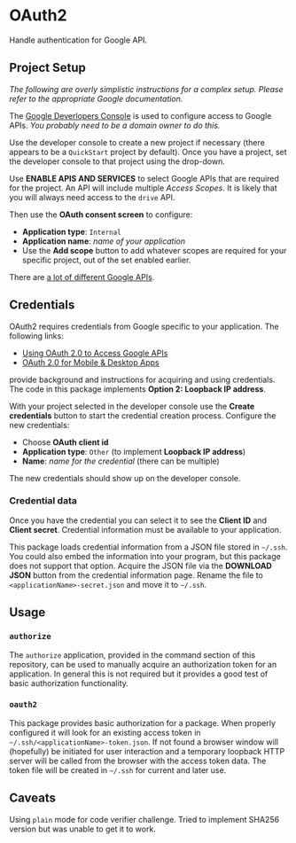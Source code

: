 # OAuth2

Handle authentication for Google API.

## Project Setup

*The following are overly simplistic instructions for a complex setup.
Please refer to the appropriate Google documentation.*

The [Google Deverlopers Console](https://console.developers.google.com/apis/dashboard)
is used to configure access to Google APIs.
*You probably need to be a domain owner to do this.*

Use the developer console to create a new project if necessary
(there appears to be a `QuickStart` project by default).
Once you have a project, set the developer console to that project using the drop-down.

Use **ENABLE APIS AND SERVICES** to select Google APIs that are required for the project.
An API will include multiple *Access Scopes*.
It is likely that you will always need access to the `drive` API.

Then use the **OAuth consent screen** to configure:

* **Application type**: `Internal`
* **Application name**: *name of your application*
* Use the **Add scope** button to add whatever scopes are required for your
specific project, out of the set enabled earlier.

There are
[a lot of different Google APIs](https://developers.google.com/identity/protocols/googlescopes).

## Credentials

OAuth2 requires credentials from Google specific to your application.
The following links:

* [
Using OAuth 2.0 to Access Google APIs](https://developers.google.com/identity/protocols/OAuth2)
* [
OAuth 2.0 for Mobile & Desktop Apps](https://developers.google.com/identity/protocols/OAuth2InstalledApp#identify-access-scopes)

provide background and instructions for acquiring and using credentials.
The code in this package implements **Option 2: Loopback IP address**.

With your project selected in the developer console use the **Create credentials**
button to start the credential creation process.
Configure the new credentials:

* Choose **OAuth client id**
* **Application type**: `Other` (to implement **Loopback IP address**)
* **Name**: *name for the credential* (there can be multiple)

The new credentials should show up on the developer console.

### Credential data

Once you have the credential you can select it to see the **Client ID** and **Client secret**.
Credential information must be available to your application.

This package loads credential information from a JSON file stored in `~/.ssh`.
You could also embed the information into your program,
but this package does not support that option.
Acquire the JSON file via the **DOWNLOAD JSON** button from the credential information page.
Rename the file to `<applicationName>-secret.json` and move it to `~/.ssh`.

## Usage

### `authorize`

The `authorize` application, provided in the command section of this repository,
can be used to manually acquire an authorization token for an application.
In general this is not required but it provides a good test of basic authorization functionality.

### `oauth2`

This package provides basic authorization for a package.
When properly configured it will look for an existing access token in `~/.ssh/<applicationName>-token.json`.
If not found a browser window will (hopefully) be initiated for user interaction
and a temporary loopback HTTP server will be called from the browser with the access token data.
The token file will be created in `~/.ssh` for current and later use.

## Caveats

Using `plain` mode for code verifier challenge.
Tried to implement SHA256 version but was unable to get it to work.
